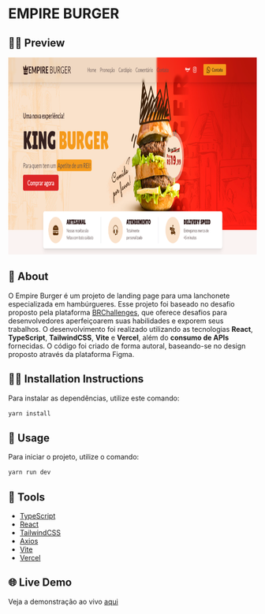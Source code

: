 <h1>
    <p>EMPIRE BURGER</p>
</h1>

## 🧑‍💻 Preview

<p align="center">
    <img src="https://github.com/gui18br/portfolio/blob/main/src/assets/png/empire-burger-project.png?raw=true" width="700" height="400"  />
</p>

## 📖 About

O Empire Burger é um projeto de landing page para uma lanchonete especializada em hambúrgueres. Esse projeto foi baseado no desafio proposto pela plataforma <a href="https://www.brchallenges.com/" target="_blank">BRChallenges</a>, que oferece desafios para desenvolvedores aperfeiçoarem suas habilidades e exporem seus trabalhos. O desenvolvimento foi realizado utilizando as tecnologias **React**, **TypeScript**, **TailwindCSS**, **Vite** e **Vercel**, além do **consumo de APIs** fornecidas. O código foi criado de forma autoral, baseando-se no design proposto através da plataforma Figma.


## 👷‍♂️ Installation Instructions

Para instalar as dependências, utilize este comando:

```bash
yarn install
```

## 🚀 Usage

Para iniciar o projeto, utilize o comando:

```bash
yarn run dev
```

## 🔨 Tools

- [TypeScript](https://www.typescriptlang.org/docs/)
- [React](https://react.dev/)
- [TailwindCSS](https://tailwindcss.com/docs/installation)
- [Axios](https://axios-http.com/docs/intro)
- [Vite](https://vitejs.dev/guide/)
- [Vercel](https://vercel.com/)

## 🌐 Live Demo

Veja a demonstração ao vivo [aqui](https://empire-burger-brchallenges-guilherme-novais.vercel.app/)
